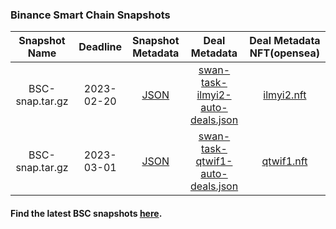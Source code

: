 ### Binance Smart Chain Snapshots

| Snapshot Name | Deadline | Snapshot Metadata | Deal Metadata | Deal Metadata NFT(opensea) |
| :-: | :-: | :-: | :-: | :-: |
| BSC-snap.tar.gz | 2023-02-20 | [JSON](2023-02-20_bsc/bsc-2023-02-20.json ':include') | [swan-task-ilmyi2-auto-deals.json](2023-02-20_bsc/swan-task-ilmyi2-auto-deals.json ':include') | [ilmyi2.nft](https://opensea.io/assets/matic/0xa6787587159c017ad83fe28e746fcfae0dd91383/189) |
| BSC-snap.tar.gz | 2023-03-01 | [JSON](2023-03-01_bsc/bsc-2023-03-01.json ':include') | [swan-task-qtwif1-auto-deals.json](2023-03-01_bsc/swan-task-qtwif1-auto-deals.json ':include') | [qtwif1.nft](https://opensea.io/assets/matic/0xa6787587159c017ad83fe28e746fcfae0dd91383/190) |

#### Find the latest BSC snapshots [here](https://github.com/bnb-chain/bsc-snapshots).
